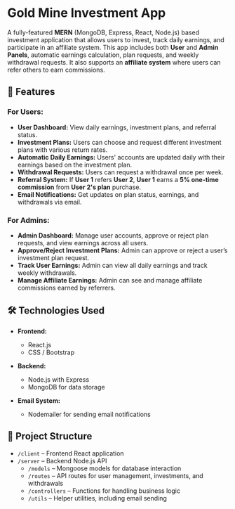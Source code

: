 # Gold Mine Investment App

A fully-featured **MERN** (MongoDB, Express, React, Node.js) based investment application that allows users to invest, track daily earnings, and participate in an affiliate system. This app includes both **User** and **Admin Panels**, automatic earnings calculation, plan requests, and weekly withdrawal requests. It also supports an **affiliate system** where users can refer others to earn commissions.

## 🚀 Features

### For Users:
- **User Dashboard:** View daily earnings, investment plans, and referral status.
- **Investment Plans:** Users can choose and request different investment plans with various return rates.
- **Automatic Daily Earnings:** Users' accounts are updated daily with their earnings based on the investment plan.
- **Withdrawal Requests:** Users can request a withdrawal once per week.
- **Referral System:** If **User 1** refers **User 2**, **User 1** earns a **5% one-time commission** from **User 2's plan** purchase.
- **Email Notifications:** Get updates on plan status, earnings, and withdrawals via email.

### For Admins:
- **Admin Dashboard:** Manage user accounts, approve or reject plan requests, and view earnings across all users.
- **Approve/Reject Investment Plans:** Admin can approve or reject a user’s investment plan request.
- **Track User Earnings:** Admin can view all daily earnings and track weekly withdrawals.
- **Manage Affiliate Earnings:** Admin can see and manage affiliate commissions earned by referrers.

## 🛠️ Technologies Used

- **Frontend:**
  - React.js
  - CSS / Bootstrap
  
- **Backend:**
  - Node.js with Express
  - MongoDB for data storage
  
- **Email System:**
  - Nodemailer for sending email notifications

## 📁 Project Structure

- `/client` – Frontend React application
- `/server` – Backend Node.js API
  - `/models` – Mongoose models for database interaction
  - `/routes` – API routes for user management, investments, and withdrawals
  - `/controllers` – Functions for handling business logic
  - `/utils` – Helper utilities, including email sending

